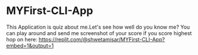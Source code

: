 # MYFirst-CLI-App
This Application is quiz about me.Let's see how well do you know me? You can play around and send me screenshot of your score if you score highest hop on here: https://replit.com/@shwetamisar/MYFirst-CLI-App?embed=1&output=1
